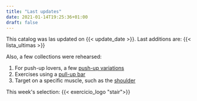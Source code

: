 ```yaml
---
title: "Last updates"
date: 2021-01-14T19:25:36+01:00
draft: false
---
```

This catalog was las updated on {{< update_date >}}. Last additions are:
{{< lista_ultimas >}}

<!--more-->




Also, a few collections were rehearsed:
1. For push-up lovers, a few [push-up variations](/collections/push-up-variations/)
1. Exercises using a [pull-up bar](/equipment/pull-up-bar/)
1. Target on a specific muscle, such as the [shoulder](/muscles/shoulder/)

This week's selection:
{{< exercicio_logo "stair">}}
